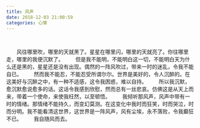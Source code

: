 ```yaml
---
title: 风声
date: 2018-12-03 21:00:59
categories: 心情
---
```


<br/>

<!--more-->

&emsp;&emsp;风往哪里吹，哪里的天就黑了。星星在哪里闪，哪里的天就亮了。你往哪里走，哪里的我便沉默了。
&emsp;&emsp;但是我不能明，不能明白这一切，不能明白天为什么还是黑的，星星还是没有出现。偶然的一阵风吹过，带来一时的迷乱，令我不能自已。
&emsp;&emsp;然而我不能忍，不能忍受所谓尔尔。世界是美好的，令人沉醉的。在这美好与沉醉之中，有一种不适感，这令我困惑，难以自持。
&emsp;&emsp;所以我沉默，愈沉默愈说愈多的话。这话令我感到欣慰，然而总有一丝悲哀。仿佛这是从天上而来，带着一个使命，来使我枉然，以至顿悟。
&emsp;&emsp;我倾听那风声，风声中带有一时的情绪。那情绪不能持久，而变幻莫测。在这变化中我时而狂笑，时而哭泣，时而分明。我不能看清这世界，这世界是一阵风声，风有尘埃，永不落败，令我癫狂不已。
&emsp;&emsp;我自随风而去。
